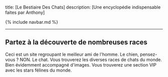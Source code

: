 title: [Le Bestiaire Des Chats]
description: [Une encyclopédie indispensable faites par Anthony]

{% include navbar.md %}

---

## Partez à la découverte de nombreuses races

Ceci est un site regroupant le meilleur ami de l'homme. Le chien, pensez-vous ? NON. Le chat. Vous trouverez les diverses races de chats du monde. Bien évidemment accompagné d'images.  Vous trouverez une section VIP avec les stars félines du monde.






